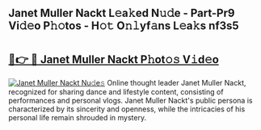 ## Janet Muller Nackt L𝚎a𝚔ed N𝚞𝚍e - Part-Pr9 Vi𝚍𝚎o P𝚑𝚘tos - H𝚘𝚝 O𝚗𝚕yf𝚊ns L𝚎a𝚔s nf3s5

# <h2><a href="http://kfafjj.oniu.top/?m=Janet+Muller+Nackt">🔗👉 🔴 Janet Muller Nackt P𝚑ot𝚘𝚜 V𝚒d𝚎o</a></h2>

[![Janet Muller Nackt Nu𝚍e𝚜](https://i.imgur.com/0qMVB7G.gif)](http://kfafjj.oniu.top/?m=Janet+Muller+Nackt)
Online thought leader Janet Muller Nackt, recognized for sharing dance and lifestyle content, consisting of performances and personal vlogs. Janet Muller Nackt's public persona is characterized by its sincerity and openness, while the intricacies of his personal life remain shrouded in mystery.  
